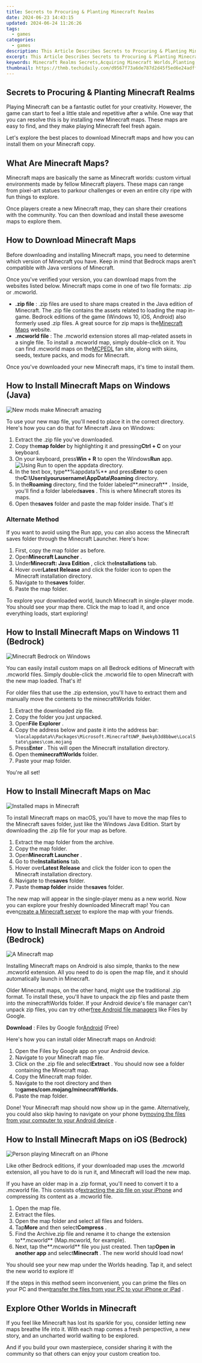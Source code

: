 ```yaml
---
title: Secrets to Procuring & Planting Minecraft Realms
date: 2024-06-23 14:43:15
updated: 2024-06-24 11:26:26
tags:
  - games
categories:
  - games
description: This Article Describes Secrets to Procuring & Planting Minecraft Realms
excerpt: This Article Describes Secrets to Procuring & Planting Minecraft Realms
keywords: Minecraft Realms Secrets,Acquiring Minecraft Worlds,Planting Game Landsets,Mastering Realm Procurement,Gaming Territory Purchase,Crafting Minecraft Plots,Unveiling Realms Strategies,Minecraft Realm Guide,Secrets Realms Buying,Planting Mini-Games,Master Procurement Strategies,Territory Purchase Tactics,Crafting Realm Spaces,Unveiled Realm Methods
thumbnail: https://thmb.techidaily.com/d9567f73a6de787d2d45f5ed6e24adff2914444a4a5e563757f01047c1bbc480.jpg
---
```


## Secrets to Procuring & Planting Minecraft Realms

 Playing Minecraft can be a fantastic outlet for your creativity. However, the game can start to feel a little stale and repetitive after a while. One way that you can resolve this is by installing new Minecraft maps. These maps are easy to find, and they make playing Minecraft feel fresh again.

 Let's explore the best places to download Minecraft maps and how you can install them on your Minecraft copy.

## What Are Minecraft Maps?

 Minecraft maps are basically the same as Minecraft worlds: custom virtual environments made by fellow Minecraft players. These maps can range from pixel-art statues to parkour challenges or even an entire city ripe with fun things to explore.

 Once players create a new Minecraft map, they can share their creations with the community. You can then download and install these awesome maps to explore them.

## How to Download Minecraft Maps

 Before downloading and installing Minecraft maps, you need to determine which version of Minecraft you have. Keep in mind that Bedrock maps aren't compatible with Java versions of Minecraft.

 Once you've verified your version, you can download maps from the websites listed below. Minecraft maps come in one of two file formats: .zip or .mcworld.

* **.zip file** : .zip files are used to share maps created in the Java edition of Minecraft. The .zip file contains the assets related to loading the map in-game. Bedrock editions of the game (Windows 10, iOS, Android) also formerly used .zip files. A great source for zip maps is the[Minecraft Maps](https://www.minecraftmaps.com/) website.
* **.mcworld file** : The .mcworld extension stores all map-related assets in a single file. To install a .mcworld map, simply double-click on it. You can find .mcworld maps on the[MCPEDL](https://mcpedl.com/tag/mcworld/) fan site, along with skins, seeds, texture packs, and mods for Minecraft.

 Once you've downloaded your new Minecraft maps, it's time to install them.

## How to Install Minecraft Maps on Windows (Java)

![New mods make Minecraft amazing](https://static1.makeuseofimages.com/wordpress/wp-content/uploads/2021/04/muo-gaming-minecraft-mountain.jpg)

 To use your new map file, you'll need to place it in the correct directory. Here's how you can do that for Minecraft Java on Windows:

1. Extract the .zip file you've downloaded.
2. Copy the**map folder** by highlighting it and pressing**Ctrl + C** on your keyboard.
3. On your keyboard, press**Win + R** to open the Windows**Run** app.  
![Using Run to open the appdata directory.](https://static1.makeuseofimages.com/wordpress/wp-content/uploads/2023/04/minecraft-run-appdata-1.jpg)
4. In the text box, type**%appdata%** and press**Enter** to open the**C:\\Users\\yourusername\\AppData\\Roaming** directory.
5. In the**Roaming** directory, find the folder labeled**.minecraft** . Inside, you'll find a folder labeled**saves** . This is where Minecraft stores its maps.
6. Open the**saves** folder and paste the map folder inside. That's it!

### Alternate Method

 If you want to avoid using the Run app, you can also access the Minecraft saves folder through the Minecraft Launcher. Here's how:

1. First, copy the map folder as before.
2. Open**Minecraft Launcher** .
3. Under**Minecraft: Java Edition** , click the**Installations** tab.
4. Hover over**Latest Release** and click the folder icon to open the Minecraft installation directory.
5. Navigate to the**saves** folder.
6. Paste the map folder.

 To explore your downloaded world, launch Minecraft in single-player mode. You should see your map there. Click the map to load it, and once everything loads, start exploring!

## How to Install Minecraft Maps on Windows 11 (Bedrock)

![Minecraft Bedrock on Windows](https://static1.makeuseofimages.com/wordpress/wp-content/uploads/2023/04/minecraft-bedrock-windows.jpg)

 You can easily install custom maps on all Bedrock editions of Minecraft with .mcworld files. Simply double-click the .mcworld file to open Minecraft with the new map loaded. That's it!

 For older files that use the .zip extension, you'll have to extract them and manually move the contents to the minecraftWorlds folder.

1. Extract the downloaded zip file.
2. Copy the folder you just unpacked.
3. Open**File Explorer** .
4. Copy the address below and paste it into the address bar:  
`%localappdata%\Packages\Microsoft.MinecraftUWP_8wekyb3d8bbwe\LocalState\games\com.mojang`
5. Press**Enter** . This will open the Minecraft installation directory.
6. Open the**minecraftWorlds** folder.
7. Paste your map folder.

You're all set!

## How to Install Minecraft Maps on Mac

![Installed maps in Minecraft](https://static1.makeuseofimages.com/wordpress/wp-content/uploads/2023/04/minecraft-worlds-screen.jpg)

 To install Minecraft maps on macOS, you'll have to move the map files to the Minecraft saves folder, just like the Windows Java Edition. Start by downloading the .zip file for your map as before.

1. Extract the map folder from the archive.
2. Copy the map folder.
3. Open**Minecraft Launcher** .
4. Go to the**Installations** tab.
5. Hover over**Latest Release** and click the folder icon to open the Minecraft installation directory.
6. Navigate to the**saves** folder.
7. Paste the**map folder** inside the**saves** folder.

 The new map will appear in the single-player menu as a new world. Now you can explore your freshly downloaded Minecraft map! You can even[create a Minecraft server](https://www.makeuseof.com/how-to-make-a-minecraft-server/) to explore the map with your friends.

## How to Install Minecraft Maps on Android (Bedrock)

![A Minecraft map](https://static1.makeuseofimages.com/wordpress/wp-content/uploads/2023/04/minecraft-map-screenshot.jpg)

 Installing Minecraft maps on Android is also simple, thanks to the new .mcworld extension. All you need to do is open the map file, and it should automatically launch in Minecraft.

 Older Minecraft maps, on the other hand, might use the traditional .zip format. To install these, you'll have to unpack the zip files and paste them into the minecraftWorlds folder. If your Android device's file manager can't unpack zip files, you can try other[free Android file managers](https://www.makeuseof.com/tag/7-best-file-explorers-android/) like Files by Google.

**Download** : Files by Google for[Android](https://www.anrdoezrs.net/links/7251228/type/dlg/sid/UUmuoUeUpU2000389/https://play.google.com/store/apps/details?id=com.google.android.apps.nbu.files&hl=en%5FUS&gl=US) (Free)

Here's how you can install older Minecraft maps on Android:

1. Open the Files by Google app on your Android device.
2. Navigate to your Minecraft map file.
3. Click on the .zip file and select**Extract** . You should now see a folder containing the Minecraft map.
4. Copy the Minecraft map folder.
5. Navigate to the root directory and then to**games/com.mojang/minecraftWorlds.**
6. Paste the map folder.

 Done! Your Minecraft map should now show up in the game. Alternatively, you could also skip having to navigate on your phone by[moving the files from your computer to your Android device](https://www.makeuseof.com/tag/5-ways-to-get-data-from-your-desktop-to-your-android/) .

## How to Install Minecraft Maps on iOS (Bedrock)

![Person playing Minecraft on an iPhone](https://static1.makeuseofimages.com/wordpress/wp-content/uploads/2023/04/minecraft-ios-map.jpg)

 Like other Bedrock editions, if your downloaded map uses the .mcworld extension, all you have to do is run it, and Minecraft will load the new map.

 If you have an older map in a .zip format, you'll need to convert it to a .mcworld file. This consists of[extracting the zip file on your iPhone](https://www.makeuseof.com/tag/open-zips-compressed-archives-iphone-ipad/) and compressing its content as a .mcworld file.

1. Open the map file.
2. Extract the files.
3. Open the map folder and select all files and folders.
4. Tap**More** and then select**Compress** .
5. Find the Archive.zip file and rename it to change the extension to**.mcworld** (Map.mcworld, for example).
6. Next, tap the**.mcworld** file you just created. Then tap**Open in another app** and select**Minecraft** . The new world should load now!

 You should see your new map under the Worlds heading. Tap it, and select the new world to explore it!

 If the steps in this method seem inconvenient, you can prime the files on your PC and then[transfer the files from your PC to your iPhone or iPad](https://www.makeuseof.com/tag/transfer-files-wirelessly-computers-ios-devices-fileapp/) .

## Explore Other Worlds in Minecraft

 If you feel like Minecraft has lost its sparkle for you, consider letting new maps breathe life into it. With each map comes a fresh perspective, a new story, and an uncharted world waiting to be explored.

 And if you build your own masterpiece, consider sharing it with the community so that others can enjoy your custom creation too.


<ins class="adsbygoogle"
     style="display:block"
     data-ad-format="autorelaxed"
     data-ad-client="ca-pub-7571918770474297"
     data-ad-slot="1223367746"></ins>



<ins class="adsbygoogle"
     style="display:block"
     data-ad-client="ca-pub-7571918770474297"
     data-ad-slot="8358498916"
     data-ad-format="auto"
     data-full-width-responsive="true"></ins>
